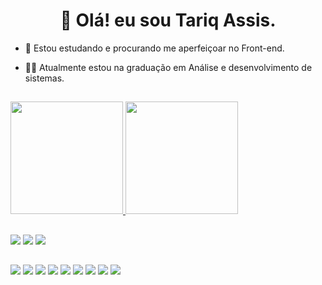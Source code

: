 <h1 align="center"> 👋 Olá! eu sou Tariq Assis.</h1>

- 🌱 Estou estudando e procurando me aperfeiçoar no Front-end.

- 👨‍💻 Atualmente estou na graduação em Análise e desenvolvimento de sistemas. 

##
<div>
  <a href="https://beacons.ai/tariqassis">
  <img height="180em" src="https://github-readme-stats.vercel.app/api?username=tariqassis&show_icons=true&theme=dark&include_all_commits=true&count_private=true"/>
  <img height="180em" src="https://github-readme-stats.vercel.app/api/top-langs/?username=tariqassis&layout=compact&langs_count=16&theme=dark"/>
</div>

##

<div>

  <a href="https://instagram.com/tariq_assis" target="_blank"><img src="https://img.shields.io/badge/-Instagram-%23E4405F?style=for-the-badge&logo=instagram&logoColor=white" target="_blank"></a>
  <a href = ""><img src="https://img.shields.io/badge/Gmail-D14836?style=for-the-badge&logo=gmail&logoColor=white" target="_blank"></a>
  <a href="https://www.linkedin.com/in/tariq-assis-9a2b40214/" target="_blank"><img src="https://img.shields.io/badge/-LinkedIn-%230077B5?style=for-the-badge&logo=linkedin&logoColor=white" target="_blank"></a> 
  <br>
  ##
  <a href = ""><img src="https://img.shields.io/badge/HTML5-E34F26?style=for-the-badge&logo=html5&logoColor=white"></a>
  <a href = ""><img src="https://img.shields.io/badge/CSS3-1572B6?style=for-the-badge&logo=css3&logoColor=white"></a>
  <a href = ""><img src="https://img.shields.io/badge/JavaScript-F7DF1E?style=for-the-badge&logo=javascript&logoColor=black"></a>
  <a href =""><img src="https://img.shields.io/badge/Node.js-43853D?style=for-the-badge&logo=node.js&logoColor=white"></a>
  <a href =""><img src="https://img.shields.io/badge/React-20232A?style=for-the-badge&logo=react&logoColor=61DAFB"></a>
  <a href =""><img src="https://img.shields.io/badge/Vue.js-35495E?style=for-the-badge&logo=vue.js&logoColor=4FC08D"></a>
  <a href = ""><img src="https://img.shields.io/badge/jQuery-0769AD?style=for-the-badge&logo=jquery&logoColor=white"></a>
  <a href = ""><img src="https://img.shields.io/badge/Bootstrap-563D7C?style=for-the-badge&logo=bootstrap&logoColor=white"></a>
  <a href = ""><img src="https://img.shields.io/badge/MySQL-00000F?style=for-the-badge&logo=mysql&logoColor=white"></a>
</div>
